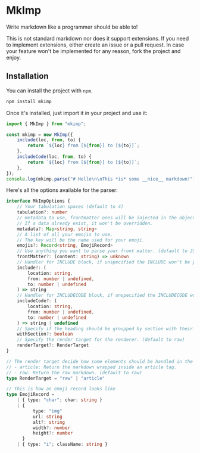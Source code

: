 # MkImp

Write markdown like a programmer should be able to!

This is not standard markdown nor does it support extensions. If you need to implement extensions, either create an issue or a pull request. In case your feature won't be implemented for any reason, fork the project and enjoy.

## Installation

You can install the project with `npm`.

```bash
npm install mkimp
```

Once it's installed, just import it in your project and use it:

```ts
import { MkImp } from "mkimp";

const mkimp = new MkImp({
    include(loc, from, to) {
        return `${loc} from [${from}] to [${to}]`;
    },
    includeCode(loc, from, to) {
        return `${loc} from [${from}] to [${to}]`;
    },
});
console.log(mkimp.parse("# Hello\n\nThis *is* some __nice__ markdown!"));
```

Here's all the options available for the parser:

```ts
interface MkImpOptions {
    // Your tabulation spaces (default to 4)
    tabulation?: number
    // metadata to use, frontmatter ones will be injected in the object in the tokenizer.
    // If a data already exist, it won't be overridden.
    metadata?: Map<string, string>
    // A list of all your emojis to use.
    // The key will be the name used for your emoji.
    emojis?: Record<string, EmojiRecord>
    // Use anything you want to parse your front matter. (default to JSON)
    frontMatter?: (content: string) => unknown
    // Handler for INCLUDE block, if unspecified the INCLUDE won't be parsed.
    include?: (
        location: string,
        from: number | undefined,
        to: number | undefined
    ) => string
    // Handler for INCLUDECODE block, if unspecified the INCLUDECODE won't be parsed.
    includeCode?: (
        location: string,
        from: number | undefined,
        to: number | undefined
    ) => string | undefined
    // Specify if the heading should be groupped by section with their own content. (default to false)
    withSection?: boolean
    // Specify the render target for the renderer. (default to raw)
    renderTarget?: RenderTarget
}

// The render target decide how some elements should be handled in the rendering.
// - article: Return the markdown wrapped inside an article tag.
// - raw: Return the raw markdown. (default to raw)
type RenderTarget = "raw" | "article"

// This is how an emoji record looks like
type EmojiRecord =
    | { type: "char"; char: string }
    | {
          type: "img"
          url: string
          alt?: string
          width?: number
          height?: number
      }
    | { type: "i"; className: string }
```